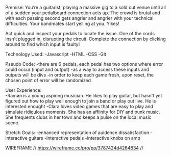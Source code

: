 Premise: 
You’re a guitarist, playing a massive gig to a sold out venue until all of a sudden your pedalboard connection acts up. The crowd is brutal and with each passing second gets angrier and angrier with your technical difficulties. Your bandmates start yelling at you. Yikes! 

Act quick and inspect your pedals to locate the issue. One of the cords insn't plugged in, disrupting the circuit. Complete the connection by clicking around to find which input is faulty! 

Technology Used: 
-Javascript 
-HTML 
-CSS
-Git 

Pseudo Code: 
-there are 6 pedals, each pedal has two options where error could occur (input and output)
-as a way to access these inputs and outputs will be divs 
-in order to keep each game fresh, upon reset, the chosen point of error will be randomized 

User Experience:  
-Ramøn is a young aspiring musician. He likes to play guitar, but hasn't yet figured out how to play well enough to join a band or play out live. He is interested enought
-Clara loves video games that are easy to play and simulate ridiculous moments. She has an affiinity for DIY and punk music. She frequents clubs in her town and keeps a pulse on the local music scene. 


Stretch Goals: 
-enhanced representation of auidence dissatisfaction 
-interactive guitars 
-interactive pedals 
-interactive knobs on amp 


WIREFRAME // https://wireframe.cc/pro/pp/3787424d4264834 // 

